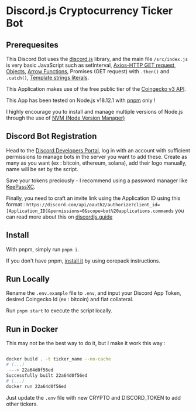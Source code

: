 # Discord.js Cryptocurrency Ticker Bot

## Prerequesites

This Discord Bot uses the [discord.js](https://discord.js.org/#/) library, and the main file `/src/index.js` is very basic JavaScript such as setInterval, [Axios-HTTP GET request](https://axios-http.com/docs/example), [Objects](https://developer.mozilla.org/en-US/docs/Web/JavaScript/Reference/Global_Objects/Object), [Arrow Functions](https://developer.mozilla.org/en-US/docs/Web/JavaScript/Reference/Functions/Arrow_functions), Promises (GET request) with `.then()` and `.catch()`, [Template strings literals](https://developer.mozilla.org/en-US/docs/Web/JavaScript/Reference/Template_literals).

This Application makes use of the free public tier of the [Coingecko v3 API](https://www.coingecko.com/en/api).

This App has been tested on Node.js v18.12.1 with [pnpm](https://pnpm.io/) only !

I highly encourage you to install and manage multiple versions of Node.js through the use of [NVM (Node Version Manager)](https://github.com/nvm-sh)

## Discord Bot Registration

Head to the [Discord Developers Portal](https://discord.com/developers), log in with an account with sufficient permissions to manage bots in the server you want to add these. Create as many as you want (ex : bitcoin, ethereum, solana), add their logo manually, name will be set by the script.

Save your tokens preciously - I recommend using a password manager like [KeePassXC](https://keepassxc.org/).

Finally, you need to craft an invite link using the Application ID using this format : `https://discord.com/api/oauth2/authorize?client_id=[Application_ID]&permissions=0&scope=bot%20applications.commands` you can read more about this on [discordjs.guide](https://discordjs.guide/preparations/adding-your-bot-to-servers.html#bot-invite-links)

## Install

With pnpm, simply run `pnpm i`.

If you don't have pnpm, [install it](https://pnpm.io/installation) by using corepack instructions.

## Run Locally

Rename the `.env.example` file to `.env`, and input your Discord App Token, desired Coingecko Id (ex : bitcoin) and fiat collateral.

Run `pnpm start` to execute the script locally.

## Run in Docker

This may not be the best way to do it, but I make it work this way :

```bash

docker build . -t ticker_name --no-cache
# (...)
 ---> 22a64d0f56ed
Successfully built 22a64d0f56ed
# (...)
docker run 22a64d0f56ed

```

Just update the `.env` file with new CRYPTO and DISCORD_TOKEN to add other tickers.
